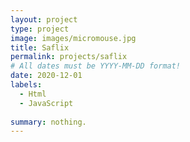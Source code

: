 ```yaml
---
layout: project
type: project
image: images/micromouse.jpg
title: Saflix
permalink: projects/saflix
# All dates must be YYYY-MM-DD format!
date: 2020-12-01
labels:
  - Html
  - JavaScript
  
summary: nothing.
---
```



